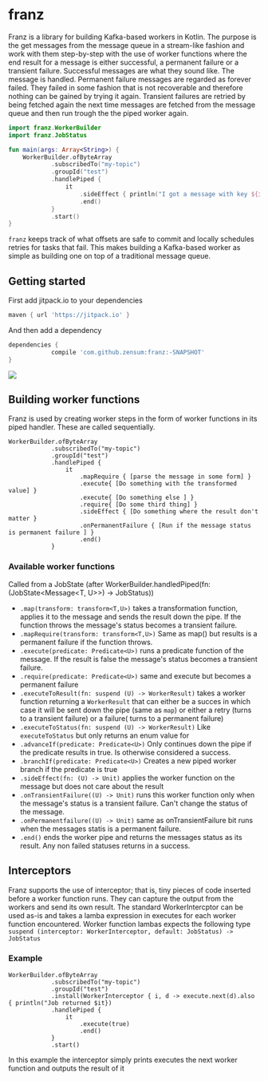 # franz

Franz is a library for building Kafka-based workers in Kotlin.
The purpose is the get messages from the message queue in a stream-like fashion and work with them step-by-step with the
use of worker functions where the end result for a message is either successful, a permanent failure or a transient failure.
Successful messages are what they sound like. The message is handled. Permanent failure messages are regarded as forever failed.
They failed in some fashion that is not recoverable and therefore nothing can be gained by trying it again. Transient failures are
retried by being fetched again the next time messages are fetched from the message queue and then run trough the the piped worker again.


```kotlin
import franz.WorkerBuilder
import franz.JobStatus

fun main(args: Array<String>) {
    WorkerBuilder.ofByteArray
            .subscribedTo("my-topic")
            .groupId("test")
            .handlePiped {
                it
                    .sideEffect { println("I got a message with key ${it.key} containing ${it.value}") }
                    .end()
            }
            .start()
}
```

`franz` keeps track of what offsets are safe to commit and locally schedules retries for tasks that fail. This makes building a Kafka-based worker as simple as building one on top of a traditional message queue.

## Getting started

First add jitpack.io to your dependencies

``` gradle
maven { url 'https://jitpack.io' }
```

And then add a dependency

``` gradle
dependencies {
            compile 'com.github.zensum:franz:-SNAPSHOT'
}
```

[![](https://jitpack.io/v/zensum/franz.svg)](https://jitpack.io/#zensum/franz)

## Building worker functions
Franz is used by creating worker steps in the form of worker functions in its piped handler.
These are called sequentially.
```
WorkerBuilder.ofByteArray
            .subscribedTo("my-topic")
            .groupId("test")
            .handlePiped {
                it
                    .mapRequire { [parse the message in some form] }
                    .execute{ [Do something with the transformed value] }
                    .execute{ [Do something else ] }
                    .require{ [Do some third thing] }
                    .sideEffect { [Do something where the result don't matter }
                    .onPermanentFailure { [Run if the message status is permanent failure ] }
                    .end()
            }
```

### Available worker functions
Called from a JobState (after WorkerBuilder.handledPiped(fn: (JobState<Message<T, U>>) -> JobStatus))
* `.map(transform: transform<T,U>)` takes a transformation function, applies it to the message and sends the result down the pipe. If the function throws the message's status becomes a transient failure.
* `.mapRequire(transform: transform<T,U>)` Same as map() but results is a permanent failure if the function throws.
* `.execute(predicate: Predicate<U>)` runs a predicate function of the message. If the result is false the message's status becomes a transient failure.
* `.require(predicate: Predicate<U>)` same and execute but becomes a permanent failure 
* `.executeToResult(fn: suspend (U) -> WorkerResult)` takes a worker function returning a `WorkerResult` that can either be a succes in which case it will be sent down the pipe (same as `map`) or either a retry (turns to a transient failure) or a failure( turns to a permanent failure)
* `.executeToStatus(fn: suspend (U) -> WorkerResult)` Like `executeToStatus` but only returns an enum value for 
* `.advanceIf(predicate: Predicate<U>)` Only continues down the pipe if the predicate results in true. Is otherwise considered a success.
* `.branchIf(predicate: Predicate<U>)` Creates a new piped worker branch if the predicate is true
* `.sideEffect(fn: (U) -> Unit)` applies the worker function on the message but does not care about the result
* `.onTransientFailure((U) -> Unit)` runs this worker function only when the message's status is a transient failure. Can't change the status of the message.
* `.onPermanentfailure((U) -> Unit)` same as onTransientFailure bit runs when the messages statis is a permanent failure.
* `.end()` ends the worker pipe and returns the messages status as its result. Any non failed statuses returns in a success.

## Interceptors
Franz supports the use of interceptor; that is, tiny pieces of code inserted before a worker function runs. They can capture the output from the workers and send its own result.
The standard WorkerIntercptor can be used as-is and takes a lamba expression in executes for each worker function encountered.
Worker function lambas expects the following type `suspend (interceptor: WorkerInterceptor, default: JobStatus) -> JobStatus`
### Example
```
WorkerBuilder.ofByteArray
            .subscribedTo("my-topic")
            .groupId("test")
            .install(WorkerInterceptor { i, d -> execute.next(d).also { println("Job returned $it})
            .handlePiped {
                it
                    .execute(true)
                    .end()
            }
            .start()

```
In this example the interceptor simply prints executes the next worker function and outputs the result of it
